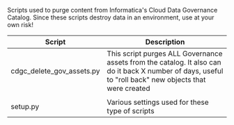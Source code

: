Scripts used to purge content from Informatica's Cloud Data Governance Catalog. Since these scripts destroy data in an environment, use at your own risk!

| Script                    | Description                                                                                                                                             |
|---------------------------|---------------------------------------------------------------------------------------------------------------------------------------------------------|
| cdgc_delete_gov_assets.py | This script purges ALL Governance assets from the catalog. It also can do it back X number of days, useful to "roll back" new objects that were created |
|                           |                                                                                                                                                         |
| setup.py                  | Various settings used for these type of scripts                                                                                                         |
